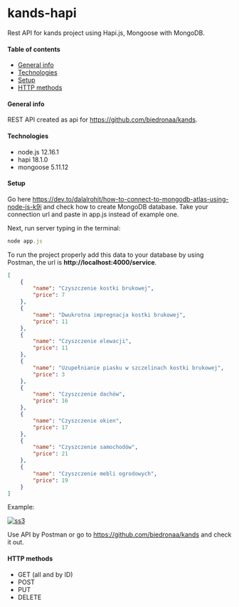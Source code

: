 # kands-hapi
Rest API for kands project using Hapi.js, Mongoose with MongoDB.

#### Table of contents
* [General info](#general-info)
* [Technologies](#technologies)
* [Setup](#setup)
* [HTTP methods](#http-methods)

#### General info
REST API created as api for https://github.com/biedronaa/kands.

#### Technologies
* node.js 12.16.1
* hapi 18.1.0
* mongoose 5.11.12

#### Setup
Go here https://dev.to/dalalrohit/how-to-connect-to-mongodb-atlas-using-node-js-k9i and check how to create MongoDB database. Take your connection url and paste in app.js instead of example one. 

Next, run server typing in the terminal:
```JavaScript
node app.js
```

To run the project properly add this data to your database by using Postman, the url is <strong>http://localhost:4000/service</strong>.
```json
[
	{
		"name": "Czyszczenie kostki brukowej",
		"price": 7
	},
	{
		"name": "Dwukrotna impregnacja kostki brukowej",
		"price": 11
	},
	{
		"name": "Czyszczenie elewacji",
		"price": 11
	},
	{
		"name": "Uzupełnianie piasku w szczelinach kostki brukowej",
		"price": 3
	},
	{
		"name": "Czyszczenie dachów",
		"price": 16
	},
	{
		"name": "Czyszczenie okien",
		"price": 17
	},
	{
		"name": "Czyszczenie samochodów",
		"price": 21
	},
	{
		"name": "Czyszczenie mebli ogrodowych",
		"price": 19
	}
]
```
Example: 

<a href="https://ibb.co/HP6MGc8"><img src="https://i.ibb.co/WzZdBrJ/ss3.png" alt="ss3" border="0"></a>


Use API by Postman or go to https://github.com/biedronaa/kands and check it out.

#### HTTP methods
* GET (all and by ID)
* POST
* PUT
* DELETE
